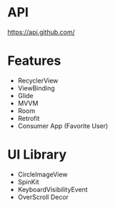 # API
https://api.github.com/

# Features
- RecyclerView
- ViewBinding
- Glide
- MVVM
- Room
- Retrofit
- Consumer App (Favorite User)

# UI Library
- CircleImageView
- SpinKit
- KeyboardVisibilityEvent
- OverScroll Decor

